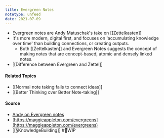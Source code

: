 ```yaml
---
title: Evergreen Notes
notetype: unfeed
date: 2021-07-09
---
```


- Evergreen notes are Andy Matuschak's take on [[Zettelkasten]]
- It's more modern, digital first, and focuses on 'accumulating knowledge over time' than building connections, or creating outputs.
	- Both [[Zettelkasten]] and Evergreen Notes suggests the concept of making notes that are concept-based, atomic and densely linked notes. 
- [[Difference between Evergreen and Zettel]]

#### Related Topics
- [[Normal note taking fails to connect ideas]]
- [[Better Thinking over Better Note-taking]]

#### Source
- [Andy on Evergreen notes](https://notes.andymatuschak.org/Evergreen_notes)
- [https://maggieappleton.com/evergreens](https://maggieappleton.com/evergreens)
- [[§KnowledgeBuilding]] #🚧WIP 